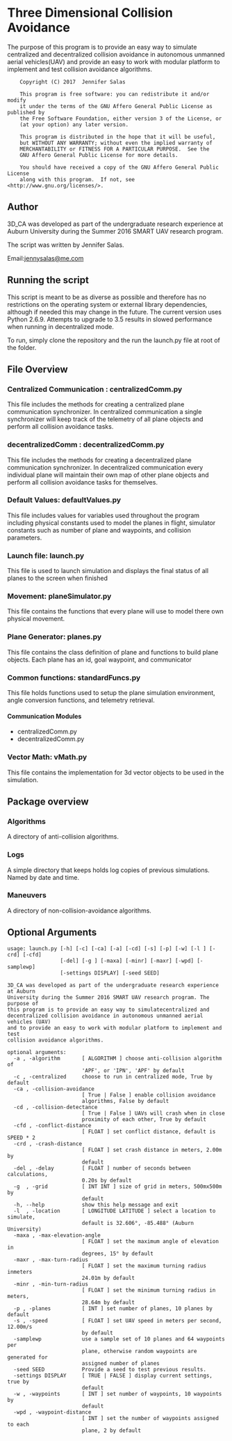 # Three Dimensional Collision Avoidance

The purpose of this program is to provide an easy way to simulate centralized and decentralized collision avoidance in autonomous unmanned aerial vehicles(UAV) and provide an easy to work with modular platform to implement and test collision avoidance algorithms.

```
    Copyright (C) 2017  Jennifer Salas

    This program is free software: you can redistribute it and/or modify
    it under the terms of the GNU Affero General Public License as published by
    the Free Software Foundation, either version 3 of the License, or
    (at your option) any later version.

    This program is distributed in the hope that it will be useful,
    but WITHOUT ANY WARRANTY; without even the implied warranty of
    MERCHANTABILITY or FITNESS FOR A PARTICULAR PURPOSE.  See the
    GNU Affero General Public License for more details.

    You should have received a copy of the GNU Affero General Public License
    along with this program.  If not, see <http://www.gnu.org/licenses/>.
```


## Author
3D_CA was developed as part of the undergraduate research experience at Auburn University during the Summer 2016 SMART UAV research program.

The script was written by Jennifer Salas.

Email:[jennysalas@me.com](mailto:jennysalas@me.com)

## Running the script
This script is meant to be as diverse as possible and therefore has no restrictions on the operating system or external library dependencies, although if needed this may change in the future. The current version uses Python 2.6.9. Attempts to upgrade to 3.5 results in slowed performance when running in decentralized mode.

To run, simply clone the repository and the run the launch.py file at root of the folder.

## File Overview

### Centralized Communication : centralizedComm.py
This file includes the methods for creating a centralized plane communication synchronizer. In centralized communication a single synchronizer will keep track of the telemetry of all plane objects and perform all collision avoidance tasks.

### decentralizedComm : decentralizedComm.py
This file includes the methods for creating a decentralized plane communication synchronizer. In decentralized communication every individual plane will maintain their own map of other plane objects and perform all collision avoidance tasks for themselves.

### Default Values: defaultValues.py
This file includes values for variables used throughout the program including physical constants used to model the planes in flight, simulator constants  such as number of plane and waypoints, and collision parameters.

### Launch file: launch.py
This file is used to launch simulation and displays the final status of all planes to the screen when finished

### Movement: planeSimulator.py
This file contains the functions that every plane will use to model there own physical movement.

### Plane Generator: planes.py
This file contains the class definition of plane and functions to build plane objects. Each plane has an id, goal waypoint, and communicator

### Common functions: standardFuncs.py
This file holds functions used to setup the plane simulation environment, angle conversion functions, and telemetry retrieval.

#### Communication Modules

* centralizedComm.py
* decentralizedComm.py


### Vector Math: vMath.py
This file contains the implementation for 3d vector objects to be used in the simulation.

## Package overview

### Algorithms
A directory of anti-collision algorithms.

### Logs
A simple directory that keeps holds log copies of previous simulations. Named by date and time.

### Maneuvers
A directory of non-collision-avoidance algorithms.

## Optional Arguments

```
usage: launch.py [-h] [-c] [-ca] [-a] [-cd] [-s] [-p] [-w] [-l ] [-crd] [-cfd]
                 [-del] [-g ] [-maxa] [-minr] [-maxr] [-wpd] [-samplewp]
                 [-settings DISPLAY] [-seed SEED]

3D_CA was developed as part of the undergraduate research experience at Auburn
University during the Summer 2016 SMART UAV research program. The purpose of
this program is to provide an easy way to simulatecentralized and
decentralized collision avoidance in autonomous unmanned aerial vehicles (UAV)
and to provide an easy to work with modular platform to implement and test
collision avoidance algorithms.

optional arguments:
  -a , -algorithm       [ ALGORITHM ] choose anti-collision algorithm of
                        'APF', or 'IPN', 'APF' by default
  -c , -centralized     choose to run in centralized mode, True by default
  -ca , -collision-avoidance 
                        [ True | False ] enable collision avoidance
                        algorithms, False by default
  -cd , -collision-detectance 
                        [ True | False ] UAVs will crash when in close
                        proximity of each other, True by default
  -cfd , -conflict-distance 
                        [ FLOAT ] set conflict distance, default is SPEED * 2
  -crd , -crash-distance 
                        [ FLOAT ] set crash distance in meters, 2.00m by
                        default
  -del , -delay         [ FLOAT ] number of seconds between calculations,
                        0.20s by default
  -g  , -grid           [ INT INT ] size of grid in meters, 500mx500m by
                        default
  -h, --help            show this help message and exit
  -l  , -location       [ LONGITUDE LATITUDE ] select a location to simulate,
                        default is 32.606°, -85.488° (Auburn University)
  -maxa , -max-elevation-angle 
                        [ FLOAT ] set the maximum angle of elevation in
                        degrees, 15° by default
  -maxr , -max-turn-radius 
                        [ FLOAT ] set the maximum turning radius inmeters
                        24.01m by default
  -minr , -min-turn-radius 
                        [ FLOAT ] set the minimum turning radius in meters,
                        28.64m by default
  -p , -planes          [ INT ] set number of planes, 10 planes by default
  -s , -speed           [ FLOAT ] set UAV speed in meters per second, 12.00m/s
                        by default
  -samplewp             use a sample set of 10 planes and 64 waypoints per
                        plane, otherwise random waypoints are generated for
                        assigned number of planes
  -seed SEED            Provide a seed to test previous results.
  -settings DISPLAY     [ TRUE | FALSE ] display current settings, true by 
                        default
  -w , -waypoints       [ INT ] set number of waypoints, 10 waypoints by
                        default
  -wpd , -waypoint-distance 
                        [ INT ] set the number of waypoints assigned to each
                        plane, 2 by default

```